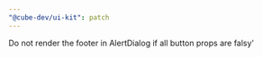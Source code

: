 ```yaml
---
"@cube-dev/ui-kit": patch
---
```


Do not render the footer in AlertDialog if all button props are falsy'
